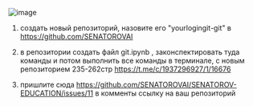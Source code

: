 ![image](https://github.com/user-attachments/assets/5874d863-39c4-49cb-a1fc-660e2918d09f)

1) создать новый репозиторий, назовите его "yourlogingit-git" в https://github.com/SENATOROVAI 

2) в репозитории создать файл git.ipynb , законспектировать туда команды и потом выполнить все команды в терминале, с новым репозиторием  235-262стр https://t.me/c/1937296927/1/16676 
3) пришлите сюда https://github.com/SENATOROVAI/SENATOROV-EDUCATION/issues/11 в комменты ссылку на ваш репозиторий

